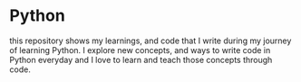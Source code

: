 # Python
this repository shows my learnings, and code that I write during my journey of learning Python. I explore new concepts, and ways to write code in Python everyday and I love to learn and teach those concepts through code.